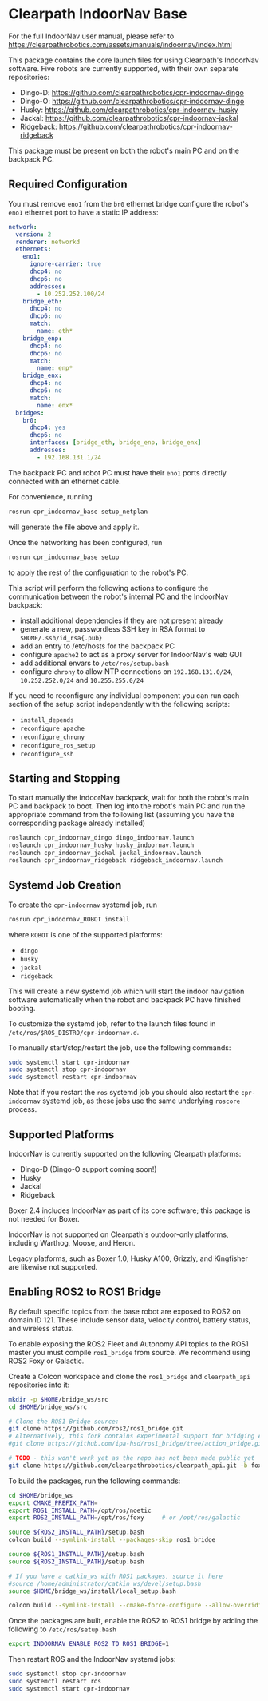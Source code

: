 Clearpath IndoorNav Base
==========================

For the full IndoorNav user manual, please refer to https://clearpathrobotics.com/assets/manuals/indoornav/index.html

This package contains the core launch files for using Clearpath's IndoorNav software.  Five robots are currently
supported, with their own separate repositories:

- Dingo-D: https://github.com/clearpathrobotics/cpr-indoornav-dingo
- Dingo-O: https://github.com/clearpathrobotics/cpr-indoornav-dingo
- Husky: https://github.com/clearpathrobotics/cpr-indoornav-husky
- Jackal: https://github.com/clearpathrobotics/cpr-indoornav-jackal
- Ridgeback: https://github.com/clearpathrobotics/cpr-indoornav-ridgeback

This package must be present on both the robot's main PC and on the backpack PC.


Required Configuration
------------------------

You must remove `eno1` from the `br0` ethernet bridge configure the robot's `eno1` ethernet port to have
a static IP address:
```yaml
network:
  version: 2
  renderer: networkd
  ethernets:
    eno1:
      ignore-carrier: true
      dhcp4: no
      dhcp6: no
      addresses:
        - 10.252.252.100/24
    bridge_eth:
      dhcp4: no
      dhcp6: no
      match:
        name: eth*
    bridge_enp:
      dhcp4: no
      dhcp6: no
      match:
        name: enp*
    bridge_enx:
      dhcp4: no
      dhcp6: no
      match:
        name: enx*
  bridges:
    br0:
      dhcp4: yes
      dhcp6: no
      interfaces: [bridge_eth, bridge_enp, bridge_enx]
      addresses:
        - 192.168.131.1/24
```

The backpack PC and robot PC must have their `eno1` ports directly connected with an ethernet cable.

For convenience, running
```bash
rosrun cpr_indoornav_base setup_netplan
```
will generate the file above and apply it.

Once the networking has been configured, run
```bash
rosrun cpr_indoornav_base setup
```
to apply the rest of the configuration to the robot's PC.

This script will perform the following actions to configure the communication between the robot's internal PC and
the IndoorNav backpack:

- install additional dependencies if they are not present already
- generate a new, passwordless SSH key in RSA format to `$HOME/.ssh/id_rsa{.pub}`
- add an entry to /etc/hosts for the backpack PC
- configure `apache2` to act as a proxy server for IndoorNav's web GUI
- add additional envars to `/etc/ros/setup.bash`
- configure ``chrony`` to allow NTP connections on ``192.168.131.0/24``, ``10.252.252.0/24`` and ``10.255.255.0/24``

If you need to reconfigure any individual component you can run each section of the setup script independently with
the following scripts:
- `install_depends`
- `reconfigure_apache`
- `reconfigure_chrony`
- `reconfigure_ros_setup`
- `reconfigure_ssh`


Starting and Stopping
-----------------------

To start manually the IndoorNav backpack, wait for both the robot's main PC and backpack to boot.  Then log into the
robot's main PC and run the appropriate command from the following list (assuming you have the corresponding package
already installed)

```bash
roslaunch cpr_indoornav_dingo dingo_indoornav.launch
roslaunch cpr_indoornav_husky husky_indoornav.launch
roslaunch cpr_indoornav_jackal jackal_indoornav.launch
roslaunch cpr_indoornav_ridgeback ridgeback_indoornav.launch
```


Systemd Job Creation
----------------------

To create the `cpr-indoornav` systemd job, run

```bash
rosrun cpr_indoornav_ROBOT install
```

where `ROBOT` is one of the supported platforms:
- `dingo`
- `husky`
- `jackal`
- `ridgeback`

This will create a new systemd job which will start the indoor navigation software automatically when the robot and
backpack PC have finished booting.

To customize the systemd job, refer to the launch files found in `/etc/ros/$ROS_DISTRO/cpr-indoornav.d`.

To manually start/stop/restart the job, use the following commands:

```bash
sudo systemctl start cpr-indoornav
sudo systemctl stop cpr-indoornav
sudo systemctl restart cpr-indoornav
```

Note that if you restart the `ros` systemd job you should also restart the `cpr-indoornav` systemd job, as these
jobs use the same underlying `roscore` process.


Supported Platforms
---------------------

IndoorNav is currently supported on the following Clearpath platforms:

- Dingo-D (Dingo-O support coming soon!)
- Husky
- Jackal
- Ridgeback

Boxer 2.4 includes IndoorNav as part of its core software; this package is not needed for Boxer.

IndoorNav is not supported on Clearpath's outdoor-only platforms, including Warthog, Moose, and Heron.

Legacy platforms, such as Boxer 1.0, Husky A100, Grizzly, and Kingfisher are likewise not supported.


Enabling ROS2 to ROS1 Bridge
------------------------------

By default specific topics from the base robot are exposed to ROS2 on domain ID 121.  These include sensor data,
velocity control, battery status, and wireless status.

To enable exposing the ROS2 Fleet and Autonomy API topics to the ROS1 master you must compile ``ros1_bridge`` from
source.  We recommend using ROS2 Foxy or Galactic.

Create a Colcon workspace and clone the ``ros1_bridge`` and ``clearpath_api`` repositories into it:

```bash
mkdir -p $HOME/bridge_ws/src
cd $HOME/bridge_ws/src

# Clone the ROS1 Bridge source:
git clone https://github.com/ros2/ros1_bridge.git
# Alternatively, this fork contains experimental support for bridging Actions
#git clone https://github.com/ipa-hsd/ros1_bridge/tree/action_bridge.git -b action_server

# TODO - this won't work yet as the repo has not been made public yet
git clone https://github.com/clearpathrobotics/clearpath_api.git -b foxy-devel
```

To build the packages, run the following commands:
```bash
cd $HOME/bridge_ws
export CMAKE_PREFIX_PATH=
export ROS1_INSTALL_PATH=/opt/ros/noetic
export ROS2_INSTALL_PATH=/opt/ros/foxy     # or /opt/ros/galactic

source ${ROS2_INSTALL_PATH}/setup.bash
colcon build --symlink-install --packages-skip ros1_bridge

source ${ROS1_INSTALL_PATH}/setup.bash
source ${ROS2_INSTALL_PATH}/setup.bash

# If you have a catkin_ws with ROS1 packages, source it here
#source /home/administrator/catkin_ws/devel/setup.bash
source $HOME/bridge_ws/install/local_setup.bash

colcon build --symlink-install --cmake-force-configure --allow-overriding ros1_bridge
```

Once the packages are built, enable the ROS2 to ROS1 bridge by adding the following to ``/etc/ros/setup.bash``

```bash
export INDOORNAV_ENABLE_ROS2_TO_ROS1_BRIDGE=1
```

Then restart ROS and the IndoorNav systemd jobs:

```bash
sudo systemctl stop cpr-indoornav
sudo systemctl restart ros
sudo systemctl start cpr-indoornav
```
